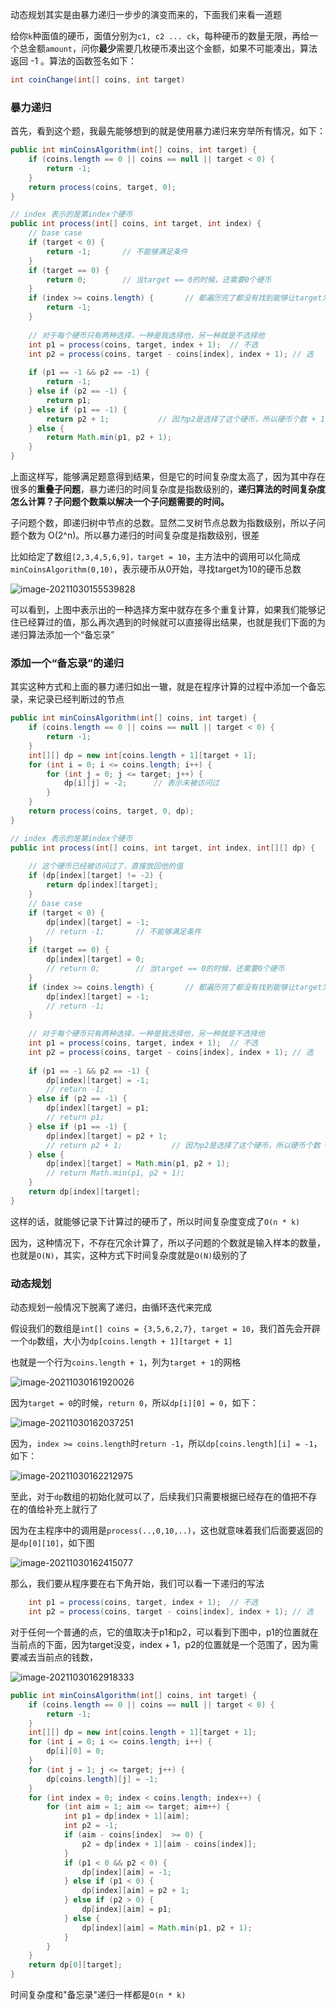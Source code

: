 动态规划其实是由暴力递归一步步的演变而来的，下面我们来看一道题

给你`k`种面值的硬币，面值分别为`c1, c2 ... ck`，每种硬币的数量无限，再给一个总金额`amount`，问你**最少**需要几枚硬币凑出这个金额，如果不可能凑出，算法返回 -1 。算法的函数签名如下：

```java
int coinChange(int[] coins, int target)
```



### 暴力递归

首先，看到这个题，我最先能够想到的就是使用暴力递归来穷举所有情况，如下：

```java
public int minCoinsAlgorithm(int[] coins, int target) {
    if (coins.length == 0 || coins == null || target < 0) {
        return -1;
    }
    return process(coins, target, 0);
}

// index 表示的是第index个硬币
public int process(int[] coins, int target, int index) {
    // base case
    if (target < 0) {
        return -1;       // 不能够满足条件
    }
    if (target == 0) {
        return 0;        // 当target == 0的时候，还需要0个硬币
    }
    if (index >= coins.length) {       // 都遍历完了都没有找到能够让target为0的硬币
        return -1;
    }
    
    // 对于每个硬币只有两种选择，一种是我选择他，另一种就是不选择他
    int p1 = process(coins, target, index + 1);  // 不选
    int p2 = process(coins, target - coins[index], index + 1); // 选
    
    if (p1 == -1 && p2 == -1) {
        return -1;
    } else if (p2 == -1) {
        return p1;
    } else if (p1 == -1) {
        return p2 + 1;           // 因为p2是选择了这个硬币，所以硬币个数 + 1
    } else {
        return Math.min(p1, p2 + 1);
    }
}
```



上面这样写，能够满足题意得到结果，但是它的时间复杂度太高了，因为其中存在很多的**重叠子问题**，暴力递归的时间复杂度是指数级别的，**递归算法的时间复杂度怎么计算？子问题个数乘以解决一个子问题需要的时间。**

子问题个数，即递归树中节点的总数。显然二叉树节点总数为指数级别，所以子问题个数为 O(2^n)。所以暴力递归的时间复杂度是指数级别，很差

比如给定了数组`[2,3,4,5,6,9]，target = 10`，主方法中的调用可以化简成`minCoinsAlgorithm(0,10)`，表示硬币从0开始，寻找target为10的硬币总数

![image-20211030155539828](../../../image\image-20211030155539828.png)

可以看到，上图中表示出的一种选择方案中就存在多个重复计算，如果我们能够记住已经算过的值，那么再次遇到的时候就可以直接得出结果，也就是我们下面的为递归算法添加一个“备忘录”



### 添加一个“备忘录”的递归

其实这种方式和上面的暴力递归如出一辙，就是在程序计算的过程中添加一个备忘录，来记录已经判断过的节点

```java
public int minCoinsAlgorithm(int[] coins, int target) {
    if (coins.length == 0 || coins == null || target < 0) {
        return -1;
    }
    int[][] dp = new int[coins.length + 1][target + 1];
    for (int i = 0; i <= coins.length; i++) {
        for (int j = 0; j <= target; j++) {
            dp[i][j] = -2;      // 表示未被访问过
        }
    }
    return process(coins, target, 0, dp);
}

// index 表示的是第index个硬币
public int process(int[] coins, int target, int index, int[][] dp) {
    
    // 这个硬币已经被访问过了，直接放回他的值
    if (dp[index][target] != -2) {
        return dp[index][target];
    }
    // base case
    if (target < 0) {
        dp[index][target] = -1;
        // return -1;       // 不能够满足条件
    }
    if (target == 0) {
        dp[index][target] = 0;
        // return 0;        // 当target == 0的时候，还需要0个硬币
    }
    if (index >= coins.length) {       // 都遍历完了都没有找到能够让target为0的硬币
        dp[index][target] = -1;
        // return -1;
    }
    
    // 对于每个硬币只有两种选择，一种是我选择他，另一种就是不选择他
    int p1 = process(coins, target, index + 1);  // 不选
    int p2 = process(coins, target - coins[index], index + 1); // 选
    
    if (p1 == -1 && p2 == -1) {
        dp[index][target] = -1;
        // return -1;
    } else if (p2 == -1) {
        dp[index][target] = p1;
        // return p1;
    } else if (p1 == -1) {
        dp[index][target] = p2 + 1;
        // return p2 + 1;           // 因为p2是选择了这个硬币，所以硬币个数 + 1
    } else {
        dp[index][target] = Math.min(p1, p2 + 1);
        // return Math.min(p1, p2 + 1);
    }
    return dp[index][target];
}
```



这样的话，就能够记录下计算过的硬币了，所以时间复杂度变成了`O(n * k)`

因为，这种情况下，不存在冗余计算了，所以子问题的个数就是输入样本的数量，也就是`O(N)`，其实，这种方式下时间复杂度就是`O(N)`级别的了



### 动态规划

动态规划一般情况下脱离了递归，由循环迭代来完成

假设我们的数组是`int[] coins = {3,5,6,2,7}, target = 10`，我们首先会开辟一个`dp`数组，大小为`dp[coins.length + 1][target + 1]`

也就是一个行为`coins.length + 1`，列为`target + 1`的网格

![image-20211030161920026](../../../image\image-20211030161920026.png)

因为`target = 0`的时候，`return 0`，所以`dp[i][0] = 0`，如下：

![image-20211030162037251](../../../image\image-20211030162037251.png)

因为，`index >= coins.length`时`return -1`，所以`dp[coins.length][i] = -1`，如下：

![image-20211030162212975](../../../image\image-20211030162212975.png)

至此，对于`dp`数组的初始化就可以了，后续我们只需要根据已经存在的值把不存在的值给补充上就行了

因为在主程序中的调用是`process(..,0,10,..)`，这也就意味着我们后面要返回的是`dp[0][10]`，如下图

![image-20211030162415077](../../../image\image-20211030162415077.png)

那么，我们要从程序要在右下角开始，我们可以看一下递归的写法

```java
    int p1 = process(coins, target, index + 1);  // 不选
    int p2 = process(coins, target - coins[index], index + 1); // 选
```

对于任何一个普通的点，它的值取决于p1和p2，可以看到下图中，p1的位置就在当前点的下面，因为target没变，index + 1，p2的位置就是一个范围了，因为需要减去当前点的钱数，

![image-20211030162918333](../../../image\image-20211030162918333.png)

```java
public int minCoinsAlgorithm(int[] coins, int target) {
    if (coins.length == 0 || coins == null || target < 0) {
        return -1;
    }
    int[][] dp = new int[coins.length + 1][target + 1];
    for (int i = 0; i <= coins.length; i++) {
        dp[i][0] = 0;
    }
    for (int j = 1; j <= target; j++) {
        dp[coins.length][j] = -1;
    }
    for (int index = 0; index < coins.length; index++) {
        for (int aim = 1; aim <= target; aim++) {
            int p1 = dp[index + 1][aim];
            int p2 = -1;
            if (aim - coins[index]  >= 0) {
                p2 = dp[index + 1][aim - coins[index]];
            }
            if (p1 < 0 && p2 < 0) {
                dp[index][aim] = -1;
            } else if (p1 < 0) {
                dp[index][aim] = p2 + 1;
            } else if (p2 > 0) {
                dp[index][aim] = p1;
            } else {
                dp[index][aim] = Math.min(p1, p2 + 1);
            }
        }
    }
    return dp[0][target];
}
```

时间复杂度和"备忘录"递归一样都是`O(n * k)`

